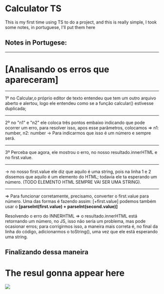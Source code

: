 <h1>Calculator TS</h1>

<p>This is my first time using TS to do a project, and this is really simple, I took some notes, in portuguese, I'll put them here</p>

<h2>Notes in Portugese:</h2>

<hr/>

<h1> [Analisando os erros que apareceram]</h1>
    
<hr>

1º no Calcular,o próprio editor de texto entendeu que tem um outro arquivo aberto e alertou, logo ele entendeu como se a função calcular() estivesse duplicada;
<hr>
2º no "n1" e "n2" ele coloca três pontos embaixo indicando que pode ocorrer um erro, para resolver isso, apos esse parâmetros, colocamos => n1: number, n2: number
-> Para indicarmos que isso é um número e sempre será.
<hr>
3º Perceba que agora, ele mostrou o erro, no nosso resultado.innerHTML e no first.value.
<hr>
-> no nosso first.value ele diz que aquilo é uma string, pois na linha 1 e 2 dissemos que aquilo é um elemento do HTML; todavia ele ta esperando um número. 
(TODO ELEMENTO HTML SEMPRE VAI SER UMA STRING).
<hr>
=> Para funcionar corretamente, precisamo, converter o first.value para número. Uma das formas é fazendo assim: [+first.value] podemos também usar o <strong>[parseInt(first.value) + parseInt(second.value)]</strong>

Resolvendo o erro do INNERHTML
=> o resultado.innerHTML está retornando um número, no JS, isso não seria um problema, mas pode ocasionar erros; para corrigirmos isso, a maneira mais correta é, no final da linha do código, adicionarmos o toString(), uma vez que ele está esperando uma string.

<h2>Finalizando dessa maneira</h2 
```resultado.innerHTML = calcular(+first.value, +second.value).toString ()```
<hr>


<h1>The resul gonna appear here</h1>

<img src="calculatorts.gif">